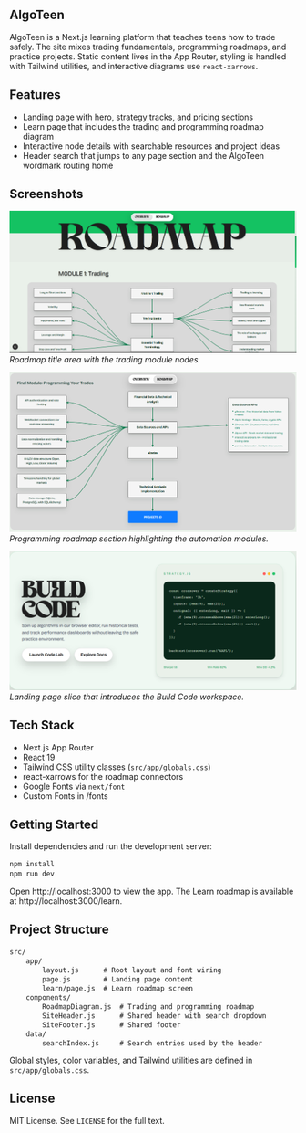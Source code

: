## AlgoTeen

AlgoTeen is a Next.js learning platform that teaches teens how to trade safely. The site mixes trading fundamentals, programming roadmaps, and practice projects. Static content lives in the App Router, styling is handled with Tailwind utilities, and interactive diagrams use `react-xarrows`.

## Features

- Landing page with hero, strategy tracks, and pricing sections
- Learn page that includes the trading and programming roadmap diagram
- Interactive node details with searchable resources and project ideas
- Header search that jumps to any page section and the AlgoTeen wordmark routing home

## Screenshots

![Roadmap overview](./public/roadmap2.png)
_Roadmap title area with the trading module nodes._

![Programming modules](./public/roadmap.png)
_Programming roadmap section highlighting the automation modules._

![Build Code panel](./public/build%20code.png)
_Landing page slice that introduces the Build Code workspace._

## Tech Stack

- Next.js App Router
- React 19
- Tailwind CSS utility classes (`src/app/globals.css`)
- react-xarrows for the roadmap connectors
- Google Fonts via `next/font`
- Custom Fonts in /fonts

## Getting Started

Install dependencies and run the development server:

```bash
npm install
npm run dev
```

Open http://localhost:3000 to view the app. The Learn roadmap is available at http://localhost:3000/learn.

## Project Structure

```
src/
	app/
		layout.js      # Root layout and font wiring
		page.js        # Landing page content
		learn/page.js  # Learn roadmap screen
	components/
		RoadmapDiagram.js  # Trading and programming roadmap
		SiteHeader.js      # Shared header with search dropdown
		SiteFooter.js      # Shared footer
	data/
		searchIndex.js     # Search entries used by the header
```

Global styles, color variables, and Tailwind utilities are defined in `src/app/globals.css`.

## License

MIT License. See `LICENSE` for the full text.
